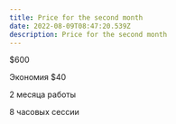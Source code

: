 ```yaml
---
title: Price for the second month
date: 2022-08-09T08:47:20.539Z
description: Price for the second month
---
```

$600

Экономия $40

2 месяца работы

8 часовых сессии